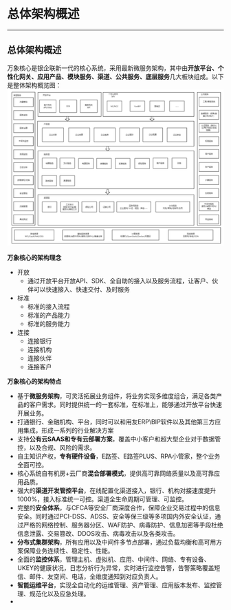 # 总体架构概述

---

## 总体架构概述

万象核心是银企联新一代的核心系统，采用最新微服务架构，其中由**开放平台、个性化网关、应用产品、模块服务、渠道、公共服务、底层服务**几大板块组成。以下是整体架构概览图：![](/assets/01-01-万象核心架构-02.png)

**万象核心的架构理念**

* 开放
  * 通过开放平台开放API、SDK、全自助的接入以及服务流程，让客户、伙伴可以快速接入、快速交付、及时服务
* 标准
  * 标准的接入流程
  * 标准的产品能力
  * 标准的服务能力
* 连接
  * 连接银行
  * 连接机构
  * 连接伙伴
  * 连接客户

**万象核心的架构特点**

* 基于**微服务架构**，可灵活拓展业务组件，将业务实现多维度组合，满足各类产品的客户需求。同时提供统一的一套标准，在标准上，能够通过开放平台快速开展业务。
* 打通银行、金融机构、平台，同时可以和用友ERP\BIP软件以及其他第三方应用集成，形成一系列的行业解决方案
* 支持**公有云SAAS和专有云部署方案**，覆盖中小客户和超大型企业对于数据管控，以及合规、风险的需求。
* 自主知识产权，**专有硬件设备**，E路签、E路签PLUS、RPA小管家，整个业务全面可控。
* 核心系统自有机房+云厂商**混合部署模式**，提供高可靠网络质量以及高可靠应用品质。
* 强大的**渠道开发管控平台**，在线配置化渠道接入，银行、机构对接速度提升1000%，接入标准统一可控。渠道全生命周期可管理、可监控。
* 完整的**安全体系**，与CFCA等安全厂商深度合作，保障企业交易过程中的信息安全。同时通过PCI-DSS、ADSS、安全等保三级等多项国内外安全认证，通过严格的网络控制、服务器分区、WAF防护、病毒防护、信息加密等手段杜绝信息泄露、交易篡改、DDOS攻击、病毒攻击以及各类攻击。
* **分布式集群架构**，所有应用以及中间件多节点部署，通过负载均衡和高可用方案保障业务连续性、稳定性、性能。
* 全面的**监控体系**，管理主机、虚拟机、应用、中间件、网络、专有设备、UKEY的健康状况，日志分析行为异常，实时进行监控告警，告警策略覆盖短信、邮件、友空间、电话，全维度通知到对应负责人。
* **智能运维平台**，实现全自动化的运维管理、资产管理、应用版本发布、监控管理、规范化以及应急处理。
* 


